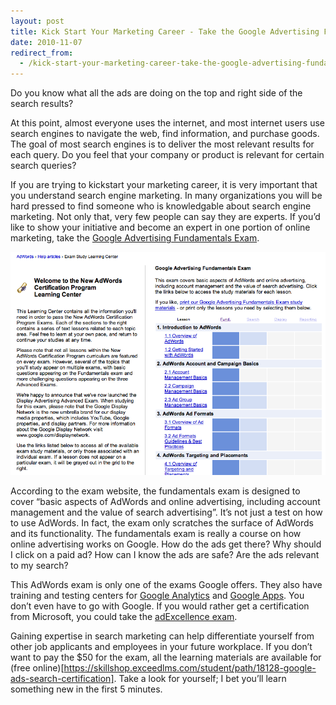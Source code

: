 ```yaml
---
layout: post
title: Kick Start Your Marketing Career - Take the Google Advertising Fundamentals Exam
date: 2010-11-07
redirect_from:
  - /kick-start-your-marketing-career-take-the-google-advertising-fundamentals-exam-88ea6580a49e
---
```


Do you know what all the ads are doing on the top and right side of the search results?

At this point, almost everyone uses the internet, and most internet users use search engines to navigate the web, find information, and purchase goods. The goal of most search engines is to deliver the most relevant results for each query. Do you feel that your company or product is relevant for certain search queries?

If you are trying to kickstart your marketing career, it is very important that you understand search engine marketing. In many organizations you will be hard pressed to find someone who is knowledgable about search engine marketing. Not only that, very few people can say they are experts. If you’d like to show your initiative and become an expert in one portion of online marketing, take the [Google Advertising Fundamentals Exam](https://skillshop.exceedlms.com/student/path/18128-google-ads-search-certification).

![Google AdWords Certification Learning Center](/images/adwords-certification-learning-center.png)

According to the exam website, the fundamentals exam is designed to cover “basic aspects of AdWords and online advertising, including account management and the value of search advertising”. It’s not just a test on how to use AdWords. In fact, the exam only scratches the surface of AdWords and its functionality. The fundamentals exam is really a course on how online advertising works on Google. How do the ads get there? Why should I click on a paid ad? How can I know the ads are safe? Are the ads relevant to my search?

This AdWords exam is only one of the exams Google offers. They also have training and testing centers for [Google Analytics](https://analytics.google.com/analytics/academy/) and [Google Apps](https://cloud.google.com/certification/gsuite). You don’t even have to go with Google. If you would rather get a certification from Microsoft, you could take the [adExcellence exam](https://about.ads.microsoft.com/en-us/resources/training/get-certified).

Gaining expertise in search marketing can help differentiate yourself from other job applicants and employees in your future workplace. If you don’t want to pay the $50 for the exam, all the learning materials are available for (free online)[https://skillshop.exceedlms.com/student/path/18128-google-ads-search-certification]. Take a look for yourself; I bet you’ll learn something new in the first 5 minutes.